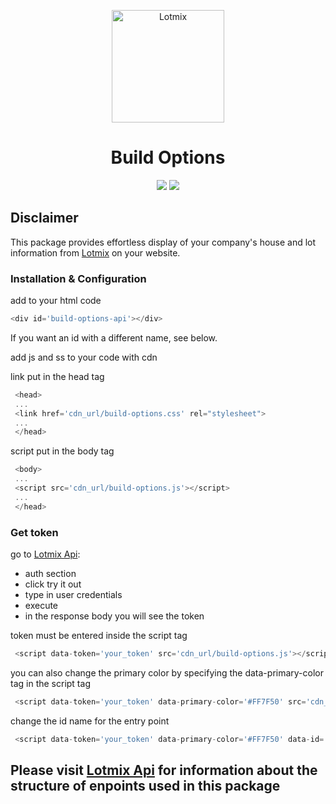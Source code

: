 <p align="center"><img src="https://www.lotmix.com.au/images/Lmix_logo.svg" alt="Lotmix" width="180">
</p>

<h1 align="center">Build Options</h1>

<p align="center">
<img src="https://img.shields.io/badge/licence-Lotmix-green">
<img src="https://img.shields.io/badge/dependencies-jquery%20%3E%3D%203.0-blue">
</p>

## Disclaimer
This package provides effortless display of your company's house and lot information from [Lotmix](https://lotmix.com.au) on your website.

### Installation & Configuration

add to your html code

```js
<div id='build-options-api'></div>
```
If you want an id with a different name, see below.

add js and ss to your code with cdn

link put in the head tag

```js
 <head>
 ...
 <link href='cdn_url/build-options.css' rel="stylesheet">
 ...
 </head> 
```

script put in the body tag

```js
 <body>
 ... 
 <script src='cdn_url/build-options.js'></script>
 ...
 </head>
```

### Get token

go to [Lotmix Api](https://lotmix.com.au/api/v1/docs):
  - auth section
  - click try it out
  - type in user credentials
  - execute
  - in the response body you will see the token

token must be entered inside the script tag

```js
 <script data-token='your_token' src='cdn_url/build-options.js'></script>
```

you can also change the primary color by specifying the data-primary-color tag in the script tag

```js
 <script data-token='your_token' data-primary-color='#FF7F50' src='cdn_url/build-options.js'></script>
```

change the id name for the entry point

```js
 <script data-token='your_token' data-primary-color='#FF7F50' data-id='your_id_name' src='cdn_url/build-options.js'></script>
```

## Please visit [Lotmix Api](https://lotmix.com.au/api/v1/docs) for information about the structure of enpoints used in this package
